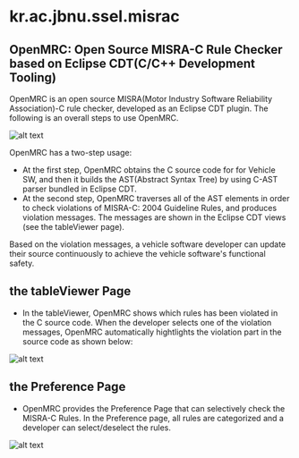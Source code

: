 # kr.ac.jbnu.ssel.misrac
## OpenMRC: Open Source MISRA-C Rule Checker based on Eclipse CDT(C/C++ Development Tooling)
OpenMRC is an open source MISRA(Motor Industry Software Reliability Association)-C rule checker, developed as an Eclipse CDT plugin. 
The following is an overall steps to use OpenMRC. 

![alt text](https://github.com/stkim123/kr.ac.jbnu.ssel.misrac/blob/master/ScreenShot1.PNG)

OpenMRC has a two-step usage:
- At the first step, OpenMRC obtains the C source code for for Vehicle SW, and then it builds the AST(Abstract Syntax Tree) by using C-AST parser bundled in Eclipse CDT.
- At the second step, OpenMRC traverses all of the AST elements in order to check violations of MISRA-C: 2004 Guideline Rules, and produces violation messages. The messages are shown in the Eclipse CDT views (see the tableViewer page).

Based on the violation messages, a vehicle software developer can update their source continuously to achieve the vehicle software's functional safety. 

## the tableViewer Page
- In the tableViewer, OpenMRC shows which rules has been violated in the C source code. When the developer selects one of the violation messages, OpenMRC automatically hightlights the violation part in the source code as shown below: 

![alt text](https://github.com/stkim123/kr.ac.jbnu.ssel.misrac/blob/master/ScreenShot3.PNG)

## the Preference Page
- OpenMRC provides the Preference Page that can selectively check the MISRA-C Rules. In the Preference page, all rules are categorized and a developer can select/deselect the rules. 

![alt text](https://github.com/stkim123/kr.ac.jbnu.ssel.misrac/blob/master/ScreenShot2%20.PNG)

